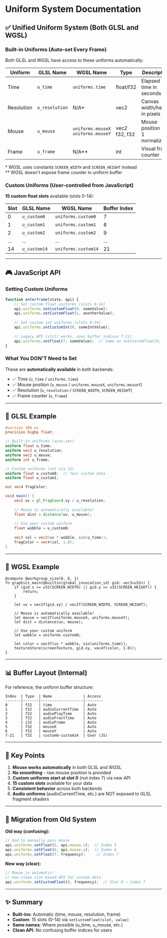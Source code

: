 # Uniform System Documentation

## ✅ Unified Uniform System (Both GLSL and WGSL)

### Built-in Uniforms (Auto-set Every Frame)

Both GLSL and WGSL have access to these uniforms automatically:

| Uniform | GLSL Name | WGSL Name | Type | Description |
|---------|-----------|-----------|------|-------------|
| Time | `u_time` | `uniforms.time` | float/f32 | Elapsed time in seconds |
| Resolution | `u_resolution` | N/A* | vec2 | Canvas width/height in pixels |
| Mouse | `u_mouse` | `uniforms.mouseX`<br>`uniforms.mouseY` | vec2<br>f32, f32 | Mouse position (0-1 normalized) |
| Frame | `u_frame` | N/A** | int | Visual frame counter |

\* WGSL uses constants `SCREEN_WIDTH` and `SCREEN_HEIGHT` instead  
\** WGSL doesn't expose frame counter in uniform buffer

### Custom Uniforms (User-controlled from JavaScript)

**15 custom float slots** available (slots 0-14):

| Slot | GLSL Name | WGSL Name | Buffer Index |
|------|-----------|-----------|--------------|
| 0 | `u_custom0` | `uniforms.custom0` | 7 |
| 1 | `u_custom1` | `uniforms.custom1` | 8 |
| 2 | `u_custom2` | `uniforms.custom2` | 9 |
| ... | ... | ... | ... |
| 14 | `u_custom14` | `uniforms.custom14` | 21 |

---

## 🎮 JavaScript API

### Setting Custom Uniforms

```javascript
function enterframe(state, api) {
    // Set custom float uniforms (slots 0-14)
    api.uniforms.setCustomFloat(0, someValue);
    api.uniforms.setCustomFloat(1, anotherValue);
    
    // Set custom int uniforms (slots 0-14)
    api.uniforms.setCustomInt(0, someIntValue);
    
    // Legacy API (still works, uses buffer indices 7-21)
    api.uniforms.setFloat(7, someValue);  // Same as setCustomFloat(0, ...)
}
```

### What You DON'T Need to Set

These are **automatically available** in both backends:
- ✅ Time (`u_time` / `uniforms.time`)
- ✅ Mouse position (`u_mouse` / `uniforms.mouseX`, `uniforms.mouseY`)
- ✅ Resolution (`u_resolution` / `SCREEN_WIDTH`, `SCREEN_HEIGHT`)
- ✅ Frame counter (`u_frame`)

---

## 🎨 GLSL Example

```glsl
#version 300 es
precision highp float;

// Built-in uniforms (auto-set)
uniform float u_time;
uniform vec2 u_resolution;
uniform vec2 u_mouse;
uniform int u_frame;

// Custom uniforms (set via JS)
uniform float u_custom0;  // Your custom data
uniform float u_custom1;

out vec4 fragColor;

void main() {
    vec2 uv = gl_FragCoord.xy / u_resolution;
    
    // Mouse is automatically available!
    float dist = distance(uv, u_mouse);
    
    // Use your custom uniform
    float wobble = u_custom0;
    
    vec3 col = vec3(uv * wobble, sin(u_time));
    fragColor = vec4(col, 1.0);
}
```

---

## 🚀 WGSL Example

```wgsl
@compute @workgroup_size(8, 8, 1)
fn graphics_main(@builtin(global_invocation_id) gid: vec3<u32>) {
    if (gid.x >= u32(SCREEN_WIDTH) || gid.y >= u32(SCREEN_HEIGHT)) {
        return;
    }
    
    let uv = vec2f(gid.xy) / vec2f(SCREEN_WIDTH, SCREEN_HEIGHT);
    
    // Mouse is automatically available!
    let mouse = vec2f(uniforms.mouseX, uniforms.mouseY);
    let dist = distance(uv, mouse);
    
    // Use your custom uniform
    let wobble = uniforms.custom0;
    
    let color = vec3f(uv * wobble, sin(uniforms.time));
    textureStore(screenTexture, gid.xy, vec4f(color, 1.0));
}
```

---

## 📊 Buffer Layout (Internal)

For reference, the uniform buffer structure:

```
Index  | Type  | Name              | Access
-------|-------|-------------------|--------
0      | f32   | time              | Auto
1      | f32   | audioCurrentTime  | Auto
2      | f32   | audioPlayTime     | Auto
3      | f32   | audioFractTime    | Auto
4      | i32   | audioFrame        | Auto
5      | f32   | mouseX            | Auto
6      | f32   | mouseY            | Auto
7-21   | f32   | custom0-custom14  | User (JS)
```

---

## 🔑 Key Points

1. **Mouse works automatically** in both GLSL and WGSL
2. **No smoothing** - raw mouse position is provided
3. **Custom uniforms start at slot 0** (not index 7) via new API
4. **15 custom slots** available for your data
5. **Consistent behavior** across both backends
6. **Audio uniforms** (audioCurrentTime, etc.) are NOT exposed to GLSL fragment shaders

---

## 🎯 Migration from Old System

**Old way (confusing):**
```javascript
// Had to manually pass mouse
api.uniforms.setFloat(5, api.mouse.x);  // Index 5
api.uniforms.setFloat(6, api.mouse.y);  // Index 6
api.uniforms.setFloat(7, frequency);     // Index 7
```

**New way (clear):**
```javascript
// Mouse is automatic!
// Use clean slot-based API for custom data
api.uniforms.setCustomFloat(0, frequency);  // Slot 0 → index 7
```

---

## ✨ Summary

- **Built-ins**: Automatic (time, mouse, resolution, frame)
- **Custom**: 15 slots (0-14) via `setCustomFloat(slot, value)`
- **Same names**: Where possible (u_time, u_mouse, etc.)
- **Clean API**: No confusing buffer indices for users

